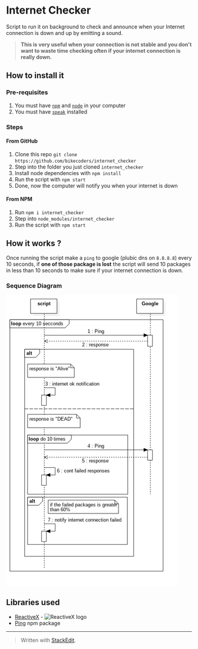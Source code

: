# Internet Checker

Script to run it on background to check and announce when your Internet connection is down and up by emitting a sound.

> **This is very useful when your connection is not stable and you don't want to waste time checking often if your internet connection is really down.**

## How to install it

### Pre-requisites
1. You must have [`npm`](https://www.npmjs.com/) and [`node`](https://nodejs.org/en/) in your computer
2. You must have [`speak`](http://espeak.sourceforge.net/) installed

### Steps

#### From GitHub
1. Clone this repo `git clone https://github.com/bikecoders/internet_checker`
2. Step into the folder you just cloned `internet_checker`
3. Install node dependencies with `npm install`
4. Run the script with `npm start`
5. Done, now the computer will notify you when your internet is down

#### From NPM
1. Run `npm i internet_checker`
2. Step into `node_modules/internet_checker`
3. Run the script with `npm start`

## How it works ?

Once running the script make a `ping` to google (plubic dns on `8.8.8.8`) every 10 seconds, if **one of those package is lost** the script will send 10 packages in less than 10 seconds to make sure if your internet connection is down.

### Sequence Diagram

![sequence diagram](https://raw.githubusercontent.com/bikecoders/internet_checker/master/Diagrams/secuence.jpg)


## Libraries used 
- [ReactiveX](http://reactivex.io/)  - ![ReactiveX logo](http://reactivex.io/assets\/Rx_Logo_S.png) 
- [Ping](https://www.npmjs.com/search?q=ping) npm package

----------------------

> Written with [StackEdit](https://stackedit.io/).

